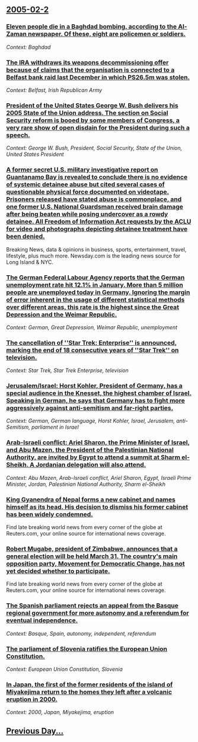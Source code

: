 ## [2005-02-2](/news/2005/02/2/index.md)

### [ Eleven people die in a Baghdad bombing, according to the Al-Zaman newspaper. Of these, eight are policemen or soldiers. ](/news/2005/02/2/eleven-people-die-in-a-baghdad-bombing-according-to-the-al-zaman-newspaper-of-these-eight-are-policemen-or-soldiers.md)
_Context: Baghdad_

### [ The IRA withdraws its weapons decommissioning offer because of claims that the organisation is connected to a Belfast bank raid last December in which PS26.5m was stolen. ](/news/2005/02/2/the-ira-withdraws-its-weapons-decommissioning-offer-because-of-claims-that-the-organisation-is-connected-to-a-belfast-bank-raid-last-decemb.md)
_Context: Belfast, Irish Republican Army_

### [ President of the United States George W. Bush delivers his 2005 State of the Union address.  The section on Social Security reform is booed by some members of Congress, a very rare show of open disdain for the President during such a speech. ](/news/2005/02/2/president-of-the-united-states-george-w-bush-delivers-his-2005-state-of-the-union-address-the-section-on-social-security-reform-is-booed.md)
_Context: George W. Bush, President, Social Security, State of the Union, United States President_

### [ A former secret U.S. military investigative report on Guantanamo Bay is revealed to conclude there is no evidence of systemic detainee abuse but cited several cases of questionable physical force documented on videotape. Prisoners released have stated abuse is commonplace, and one former U.S. National Guardsman received brain damage after being beaten while posing undercover as a rowdy detainee. All Freedom of Information Act requests by the ACLU for video and photographs depicting detainee treatment have been denied. ](/news/2005/02/2/a-former-secret-u-s-military-investigative-report-on-guantanamo-bay-is-revealed-to-conclude-there-is-no-evidence-of-systemic-detainee-abus.md)
Breaking News, data &amp; opinions in business, sports, entertainment, travel, lifestyle, plus much more. Newsday.com is the leading news source for Long Island &amp; NYC.

### [ The German Federal Labour Agency reports that the German unemployment rate hit 12.1% in January.  More than 5 million people are unemployed today in Germany.  Ignoring the margin of error inherent in the usage of different statistical methods over different areas, this rate is the highest since the Great Depression and the Weimar Republic. ](/news/2005/02/2/the-german-federal-labour-agency-reports-that-the-german-unemployment-rate-hit-12-1-in-january-more-than-5-million-people-are-unemployed.md)
_Context: German, Great Depression, Weimar Republic, unemployment_

### [ The cancellation of ''Star Trek: Enterprise'' is announced, marking the end of 18 consecutive years of ''Star Trek'' on television. ](/news/2005/02/2/the-cancellation-of-star-trek-enterprise-is-announced-marking-the-end-of-18-consecutive-years-of-star-trek-on-television.md)
_Context: Star Trek, Star Trek Enterprise, television_

### [ Jerusalem/Israel: Horst Kohler, President of Germany, has a special audience in the Knesset, the highest chamber of Israel. Speaking in German, he says that Germany has to fight more aggressively against anti-semitism and far-right parties. ](/news/2005/02/2/jerusalem-israel-horst-kaphler-president-of-germany-has-a-special-audience-in-the-knesset-the-highest-chamber-of-israel-speaking-in-ge.md)
_Context: German, German language, Horst Kohler, Israel, Jerusalem, anti-Semitism, parliament in Israel_

### [ Arab-Israeli conflict: Ariel Sharon, the Prime Minister of Israel, and Abu Mazen, the President of the Palestinian National Authority, are invited by Egypt to attend a summit at Sharm el-Sheikh. A Jordanian delegation will also attend. ](/news/2005/02/2/arabaisraeli-conflict-p-ariel-sharon-the-prime-minister-of-israel-and-abu-mazen-the-president-of-the-palestinian-national-authority-a.md)
_Context: Abu Mazen, Arab-Israeli conflict, Ariel Sharon, Egypt, Israeli Prime Minister, Jordan, Palestinian National Authority, Sharm el-Sheikh_

### [ King Gyanendra of Nepal forms a new cabinet and names himself as its head. His decision to dismiss his former cabinet has been widely condemned. ](/news/2005/02/2/king-gyanendra-of-nepal-forms-a-new-cabinet-and-names-himself-as-its-head-his-decision-to-dismiss-his-former-cabinet-has-been-widely-conde.md)
Find late breaking world news from every corner of the globe at Reuters.com, your online source for international news coverage.

### [ Robert Mugabe, president of Zimbabwe, announces that a general election will be held March 31. The country's main opposition party, Movement for Democratic Change, has not yet decided whether to participate. ](/news/2005/02/2/robert-mugabe-president-of-zimbabwe-announces-that-a-general-election-will-be-held-march-31-the-country-s-main-opposition-party-movemen.md)
Find late breaking world news from every corner of the globe at Reuters.com, your online source for international news coverage.

### [ The Spanish parliament rejects an appeal from the Basque regional government for more autonomy and a referendum for eventual independence. ](/news/2005/02/2/the-spanish-parliament-rejects-an-appeal-from-the-basque-regional-government-for-more-autonomy-and-a-referendum-for-eventual-independence.md)
_Context: Basque, Spain, autonomy, independent, referendum_

### [ The parliament of Slovenia ratifies the European Union Constitution. ](/news/2005/02/2/the-parliament-of-slovenia-ratifies-the-european-union-constitution.md)
_Context: European Union Constitution, Slovenia_

### [ In Japan, the first of the former residents of the island of Miyakejima return to the homes they left after a volcanic eruption in 2000. ](/news/2005/02/2/in-japan-the-first-of-the-former-residents-of-the-island-of-miyakejima-return-to-the-homes-they-left-after-a-volcanic-eruption-in-2000.md)
_Context: 2000, Japan, Miyakejima, eruption_

## [Previous Day...](/news/2005/02/1/index.md)

